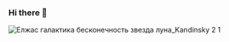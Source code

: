### Hi there 👋

![Елжас  галактика бесконечность звезда луна_Kandinsky 2 1](https://github.com/YelzhasTaubay/YelzhasTaubay/assets/97426118/e203b913-0430-47d5-a974-02124bf56ef4)

<!--
**YelzhasTaubay/YelzhasTaubay** is a ✨ _special_ ✨ repository because its `README.md` (this file) appears on your GitHub profile.

Here are some ideas to get you started:

- 🔭 I’m currently working on ...
- 🌱 I’m currently learning ...
- 👯 I’m looking to collaborate on ...
- 🤔 I’m looking for help with ...
- 💬 Ask me about ...
- 📫 How to reach me: ...
- 😄 Pronouns: ...
- ⚡ Fun fact: ...
-->



